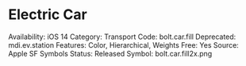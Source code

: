 # Electric Car

Availability: iOS 14
Category: Transport
Code: bolt.car.fill
Deprecated: mdi.ev.station
Features: Color, Hierarchical, Weights
Free: Yes
Source: Apple SF Symbols
Status: Released
Symbol: bolt.car.fill2x.png